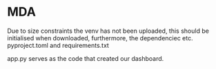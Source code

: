 # MDA

Due to size constraints the venv has not been uploaded, this should be initialised when downloaded, furthermore, the dependenciec etc. pyproject.toml and requirements.txt

app.py serves as the code that created our dashboard. 
